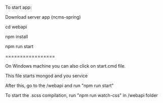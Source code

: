 To start app:

Download server app (ncms-spring)


cd webapi

npm install

npm run start

=================

On Windows machine you can also click on start.cmd file. 

This file starts mongod and you service

After this, go to the /webapi and run "npm run start"

To start the .scss compilation, run "npm run watch-css" in /webapi folder